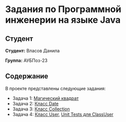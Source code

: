 # Задания по Программной инженерии на языке Java

## Студент

**Студент:** Власов Данила

**Группа:** АУБПоз-23

## Содержание

В проекте представлены следующие задания:
- Задача 1: [Магический квадрат](https://github.com/FryAlt/JavaTasks/blob/main/Task1/src/MagicSquare.java)
- Задача 2: [Класс Date](https://github.com/FryAlt/JavaTasks/blob/main/Task2/src/ClassDate.java)
- Задача 3: [Класс Collection](https://github.com/FryAlt/JavaTasks/blob/main/Task3/src/ClassCollection.java)
- Задача 4: [Класс User](https://github.com/FryAlt/JavaTasks/blob/main/Task4/src/ClassUser.java), [Unit Tests для ClassUser](https://github.com/FryAlt/JavaTasks/blob/main/Task3/src/ClassCollection.java)